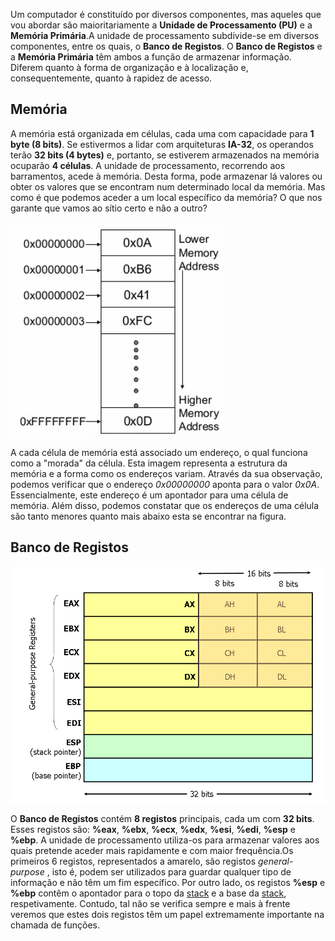 Um computador é constituído por diversos componentes, mas 
aqueles que vou abordar são maioritariamente a **Unidade de 
Processamento (PU)** e a **Memória Primária**.A unidade de 
processamento subdivide-se em diversos componentes, entre os quais, o 
**Banco de Registos**.
O **Banco de Registos** e a **Memória Primária** têm ambos a 
função de armazenar informação. Diferem quanto à forma de 
organização e à localização e, consequentemente, quanto à rapidez de 
acesso. 

## **Memória**

A memória está organizada em células, cada uma com capacidade 
para **1 byte (8 bits)**. Se estivermos a lidar com arquiteturas **IA-32**, 
os operandos terão **32 bits (4 bytes)** e, portanto, se estiverem 
armazenados na memória ocuparão **4 células**. A unidade de 
processamento, recorrendo aos barramentos, acede à memória. Desta 
forma, pode armazenar lá valores
ou obter os valores que se encontram num determinado local da memória. 
Mas como é que podemos aceder a um local específico da memória? O que 
nos garante
que vamos ao sítio certo e não a outro? 

![image](memory.png "Memoria") 

A cada célula de memória está 
associado um endereço, o qual funciona como a "morada" da célula. 
Esta imagem representa a estrutura da memória e a forma como os endereços variam.
Através da sua observação, podemos verificar que o endereço *0x00000000* aponta para o valor *0x0A*. Essencialmente, este endereço é um apontador para uma célula de memória. Além disso, podemos constatar que os endereços de uma célula são tanto menores quanto mais abaixo esta se encontrar na figura. 

## **Banco de Registos**

![image](registers.png)

O **Banco de Registos** contém **8 registos** principais, cada um com **32 bits**. Esses registos são: **%eax**, **%ebx**, **%ecx**, **%edx**, **%esi**, **%edi**, **%esp** e **%ebp**. A unidade de processamento utiliza-os para armazenar valores aos quais pretende aceder mais rapidamente e com maior frequência.Os primeiros 6 registos, representados a amarelo, são registos *general-purpose* , isto é, podem ser utilizados para guardar qualquer tipo de informação e não têm um fim específico. Por outro lado, os registos **%esp** e **%ebp** contêm o apontador para o topo da [stack](stack.md) e a base da [stack](stack.md), respetivamente.
Contudo, tal não se verifica sempre e mais à frente veremos que estes dois registos têm um papel extremamente importante na chamada de funções.
